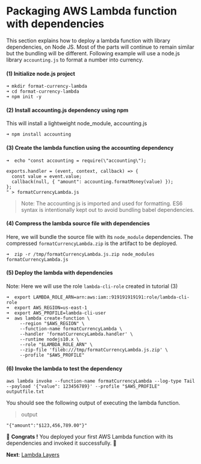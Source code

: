 # Packaging AWS Lambda function with dependencies  

This section explains how to deploy a lambda function with library dependencies, on Node JS. Most of the parts
will continue to remain similar but the bundling will be different. Following example will use a 
node.js library `accounting.js` to format a number into currency.

#### (1) Initialize node.js project
```
➜ mkdir format-currency-lambda
➜ cd format-currency-lambda
➜ npm init -y
```

#### (2) Install accounting.js dependency using npm
This will install a lightweight node_module, accounting.js

```
➜ npm install accounting
```

#### (3) Create the lambda function using the accounting dependency
```
➜  echo "const accounting = require(\"accounting\");

exports.handler = (event, context, callback) => {
  const value = event.value;
  callback(null, { "amount": accounting.formatMoney(value) });
};
" > formatCurrencyLambda.js
```

> Note: The accounting js is imported and used for formatting. ES6 syntax is intentionally kept out to avoid bundling 
babel dependencies.

#### (4) Compress the lambda source file with dependencies
Here, we will bundle the source file with its `node_module` dependencies. The compressed `formatCurrencyLambda.zip` 
is the artifact to be deployed.
 
```
➜  zip -r /tmp/formatCurrencyLambda.js.zip node_modules formatCurrencyLambda.js
```

#### (5) Deploy the lambda with dependencies
Note: Here we will use the role `lambda-cli-role` created in tutorial (3)
```
➜  export LAMBDA_ROLE_ARN=arn:aws:iam::919191919191:role/lambda-cli-role
➜  export AWS_REGION=us-east-1
➜  export AWS_PROFILE=lambda-cli-user
➜  aws lambda create-function \
     --region "$AWS_REGION" \
     --function-name formatCurrencyLambda \
     --handler 'formatCurrencyLambda.handler' \
     --runtime nodejs10.x \
     --role "$LAMBDA_ROLE_ARN" \
     --zip-file 'fileb:///tmp/formatCurrencyLambda.js.zip' \
     --profile "$AWS_PROFILE"

```

#### (6) Invoke the lambda to test the dependency
```
aws lambda invoke --function-name formatCurrencyLambda --log-type Tail --payload '{"value": 123456789}' --profile "$AWS_PROFILE" outputfile.txt
```

You should see the following output of executing the lambda function.
> output
```
"{"amount":"$123,456,789.00"}"
```

🏁 **Congrats !** You deployed your first AWS Lambda function with its dependencies and invoked it successfully. 🏁

**Next**: [Lambda Layers](06-lambda-layers.md)
